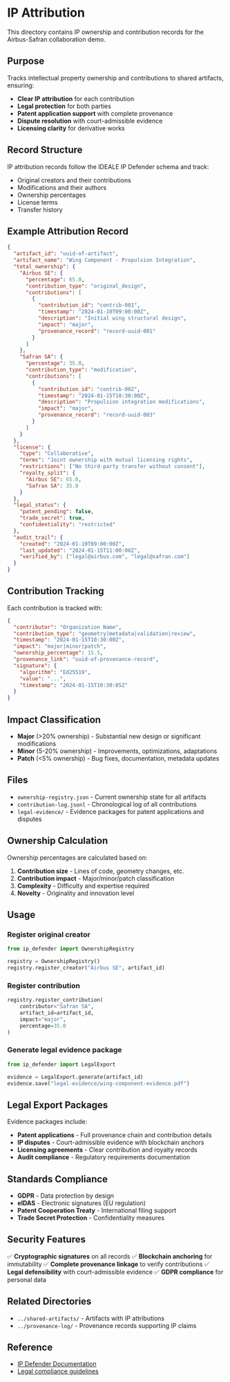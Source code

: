# IP Attribution

This directory contains IP ownership and contribution records for the Airbus-Safran collaboration demo.

## Purpose

Tracks intellectual property ownership and contributions to shared artifacts, ensuring:
- **Clear IP attribution** for each contribution
- **Legal protection** for both parties
- **Patent application support** with complete provenance
- **Dispute resolution** with court-admissible evidence
- **Licensing clarity** for derivative works

## Record Structure

IP attribution records follow the IDEALE IP Defender schema and track:
- Original creators and their contributions
- Modifications and their authors
- Ownership percentages
- License terms
- Transfer history

## Example Attribution Record

```json
{
  "artifact_id": "uuid-of-artifact",
  "artifact_name": "Wing Component - Propulsion Integration",
  "total_ownership": {
    "Airbus SE": {
      "percentage": 65.0,
      "contribution_type": "original_design",
      "contributions": [
        {
          "contribution_id": "contrib-001",
          "timestamp": "2024-01-10T09:00:00Z",
          "description": "Initial wing structural design",
          "impact": "major",
          "provenance_record": "record-uuid-001"
        }
      ]
    },
    "Safran SA": {
      "percentage": 35.0,
      "contribution_type": "modification",
      "contributions": [
        {
          "contribution_id": "contrib-002",
          "timestamp": "2024-01-15T10:30:00Z",
          "description": "Propulsion integration modifications",
          "impact": "major",
          "provenance_record": "record-uuid-003"
        }
      ]
    }
  },
  "license": {
    "type": "Collaborative",
    "terms": "Joint ownership with mutual licensing rights",
    "restrictions": ["No third-party transfer without consent"],
    "royalty_split": {
      "Airbus SE": 65.0,
      "Safran SA": 35.0
    }
  },
  "legal_status": {
    "patent_pending": false,
    "trade_secret": true,
    "confidentiality": "restricted"
  },
  "audit_trail": {
    "created": "2024-01-10T09:00:00Z",
    "last_updated": "2024-01-15T11:00:00Z",
    "verified_by": ["legal@airbus.com", "legal@safran.com"]
  }
}
```

## Contribution Tracking

Each contribution is tracked with:

```json
{
  "contributor": "Organization Name",
  "contribution_type": "geometry|metadata|validation|review",
  "timestamp": "2024-01-15T10:30:00Z",
  "impact": "major|minor|patch",
  "ownership_percentage": 15.5,
  "provenance_link": "uuid-of-provenance-record",
  "signature": {
    "algorithm": "Ed25519",
    "value": "...",
    "timestamp": "2024-01-15T10:30:05Z"
  }
}
```

## Impact Classification

- **Major** (>20% ownership) - Substantial new design or significant modifications
- **Minor** (5-20% ownership) - Improvements, optimizations, adaptations
- **Patch** (<5% ownership) - Bug fixes, documentation, metadata updates

## Files

- `ownership-registry.json` - Current ownership state for all artifacts
- `contribution-log.jsonl` - Chronological log of all contributions
- `legal-evidence/` - Evidence packages for patent applications and disputes

## Ownership Calculation

Ownership percentages are calculated based on:
1. **Contribution size** - Lines of code, geometry changes, etc.
2. **Contribution impact** - Major/minor/patch classification
3. **Complexity** - Difficulty and expertise required
4. **Novelty** - Originality and innovation level

## Usage

### Register original creator
```python
from ip_defender import OwnershipRegistry

registry = OwnershipRegistry()
registry.register_creator("Airbus SE", artifact_id)
```

### Register contribution
```python
registry.register_contribution(
    contributor="Safran SA",
    artifact_id=artifact_id,
    impact="major",
    percentage=35.0
)
```

### Generate legal evidence package
```python
from ip_defender import LegalExport

evidence = LegalExport.generate(artifact_id)
evidence.save("legal-evidence/wing-component-evidence.pdf")
```

## Legal Export Packages

Evidence packages include:
- **Patent applications** - Full provenance chain and contribution details
- **IP disputes** - Court-admissible evidence with blockchain anchors
- **Licensing agreements** - Clear contribution and royalty records
- **Audit compliance** - Regulatory requirements documentation

## Standards Compliance

- **GDPR** - Data protection by design
- **eIDAS** - Electronic signatures (EU regulation)
- **Patent Cooperation Treaty** - International filing support
- **Trade Secret Protection** - Confidentiality measures

## Security Features

✅ **Cryptographic signatures** on all records
✅ **Blockchain anchoring** for immutability
✅ **Complete provenance linkage** to verify contributions
✅ **Legal defensibility** with court-admissible evidence
✅ **GDPR compliance** for personal data

## Related Directories

- `../shared-artifacts/` - Artifacts with IP attributions
- `../provenance-log/` - Provenance records supporting IP claims

## Reference

- [IP Defender Documentation](../../../evidence-engine/ip-defender/README.md)
- [Legal compliance guidelines](../../../docs/legal-compliance.md)
